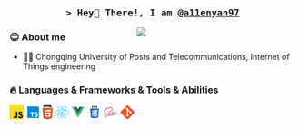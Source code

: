 <h3 align="center">
        <samp>&gt; Hey👋 There!, I am
                <b><a target="_blank" href="#">@a11enyan97</a></b>
        </samp>
</h3>
<img src="https://media.giphy.com/media/Vuw9m5wXviFIQ/source.gif" width="280" height="auto" align="right"/>


### 😊 About me

<!---[- 💼 FrontEnd Engineer at [SSC-HN](https://www.ssc-hn.com/)](url)--->
- :man_student:  Chongqing University of Posts and Telecommunications, Internet of Things engineering


### 🔥 Languages & Frameworks & Tools & Abilities

<p>
  <code><img title="Javascript" height="25" src="images/javascript.svg"></code>
  <code><img title="Tavascript" height="25" src="images/typescript.png"></code>
  <code><img title="HTML5" height="25" src="images/html5.svg"></code>
  <code><img title="React" height="25" src="images/react-original.svg"></code>
  <code><img title="Vue" height="25" src="images/Vue.png"></code>
  <code><img title="CSS" height="25" src="images/css.svg"></code>
  <code><img title="SASS" height="25" src="images/sass.svg"></code>
  <code><img title="Git" height="25" src="images/git-original.svg"></code>
</p>


<!--### 📊 Code statistic

| <a href="https://github.com/anuraghazra/github-readme-stats"><img align="center" src="https://github-readme-stats.vercel.app/api?username=anuraghazra&show_icons=true&include_all_commits=true&theme=buefy&hide_border=true&hide=stars" alt="a11enyan97's github stats" /></a> | <a href="https://github.com/anuraghazra/github-readme-stats"><img align="center" src="https://github-readme-stats.vercel.app/api/top-langs/?username=anuraghazra&layout=compact&theme=buefy&hide_border=true" /></a> |
| ------------- | ------------- |
-->
<!---
### :zap: Recent Activity
--->
<!--START_SECTION:activity-->
<!---
1. 💪 Opened PR [#3449](https://github.com/hoppscotch/hoppscotch/pull/3449) in [hoppscotch/hoppscotch](https://github.com/hoppscotch/hoppscotch)
2. 💪 Opened PR [#3448](https://github.com/hoppscotch/hoppscotch/pull/3448) in [hoppscotch/hoppscotch](https://github.com/hoppscotch/hoppscotch)
3. 💪 Opened PR [#3441](https://github.com/hoppscotch/hoppscotch/pull/3441) in [hoppscotch/hoppscotch](https://github.com/hoppscotch/hoppscotch)
4. 🚀 Published release [v0.4.3](https://github.com/jamesgeorge007/github-activity-readme/releases/tag/v0.4.3) in [jamesgeorge007/github-activity-readme](https://github.com/jamesgeorge007/github-activity-readme)
5. 🗣 Commented on [#113](https://github.com/jamesgeorge007/github-activity-readme/pull/113#issuecomment-1740783108) in [jamesgeorge007/github-activity-readme](https://github.com/jamesgeorge007/github-activity-readme)
--->
<!--END_SECTION:activity-->

<!---
a11enyan97/a11enyan97 is a ✨ special ✨ repository because its `README.md` (this file) appears on your GitHub profile.
You can click the Preview link to take a look at your changes.
--->
